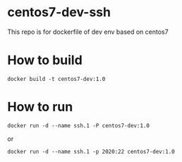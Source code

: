 # centos7-dev-ssh
This repo is for dockerfile of dev env based on centos7

# How to build
```
docker build -t centos7-dev:1.0
```

# How to run
```
docker run -d --name ssh.1 -P centos7-dev:1.0
```
or
```
docker run -d --name ssh.1 -p 2020:22 centos7-dev:1.0
```
